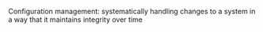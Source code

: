 Configuration management: 
                         systematically handling changes to a system in a way that it maintains integrity over time

